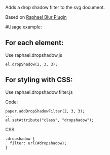 Adds a drop shadow filter to the svg document.

Based on [Raphael Blur Plugin](https://github.com/DmitryBaranovskiy/raphael/blob/master/plugins/raphael.blur.js)

#Usage example:

For each element:
-----------------
Use raphael.dropshadow.js

    el.dropShadow(2, 3, 3);

For styling with CSS:
---------------------
Use raphael.dropshadow.filter.js

Code:

    paper.addDropShadowFilter(2, 3, 3);
    ...
    el.setAttribute("class", "dropshadow");

CSS:

    .dropshadow {
      filter: url(#dropshadow);
    }